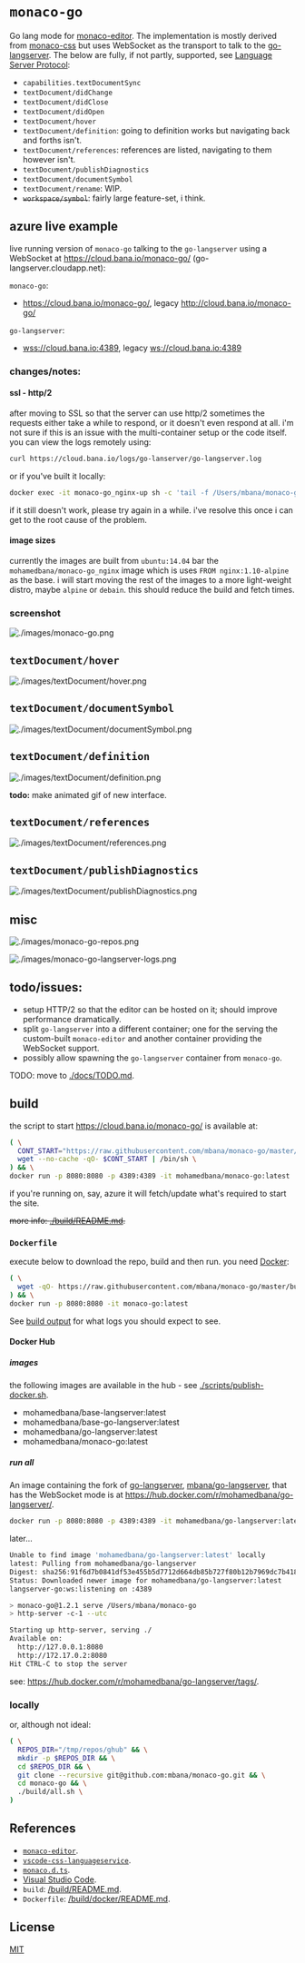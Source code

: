 # `monaco-go`

Go lang mode for [monaco-editor](https://github.com/Microsoft/monaco-editor). The implementation is mostly derived from
[monaco-css](https://github.com/Microsoft/monaco-css) but uses WebSocket as the transport to talk to the
[go-langserver](https://github.com/sourcegraph/go-langserver). The below are fully, if not partly, supported, see [Language Server Protocol](https://github.com/Microsoft/language-server-protocol/blob/master/protocol.md#messages-overview):

* `capabilities.textDocumentSync`
* `textDocument/didChange`
* `textDocument/didClose`
* `textDocument/didOpen`
* `textDocument/hover`
* `textDocument/definition`: going to definition works but navigating back and
forths isn't.
* `textDocument/references`: references are listed, navigating to them however isn't.
* `textDocument/publishDiagnostics`
* `textDocument/documentSymbol`
* `textDocument/rename`: WIP.
* <del>`workspace/symbol`</del>: fairly large feature-set, i think.

## azure live example

live running version of `monaco-go` talking to the `go-langserver` using a
WebSocket at <https://cloud.bana.io/monaco-go/> (go-langserver.cloudapp.net):

`monaco-go`:

* <https://cloud.bana.io/monaco-go/>, legacy <http://cloud.bana.io/monaco-go/>

`go-langserver`:

* <wss://cloud.bana.io:4389>, legacy <ws://cloud.bana.io:4389>

### changes/notes:

#### ssl - http/2
after moving to SSL so that the server can use http/2 sometimes the requests
either take a while to respond, or it doesn't even respond at all. i'm not sure
if this is an issue with the multi-container setup or the code itself. you can
view the logs remotely using:

```sh
curl https://cloud.bana.io/logs/go-lanserver/go-langserver.log
```

or if you've built it locally:

```sh
docker exec -it monaco-go_nginx-up sh -c 'tail -f /Users/mbana/monaco-go/go-langserver.log'
```

if it still doesn't work, please try again in a while. i've resolve this once
i can get to the root cause of the problem.

#### image sizes

currently the images are built from `ubuntu:14.04` bar the `mohamedbana/monaco-go_nginx` image which is uses
`FROM nginx:1.10-alpine` as the base. i will start moving the rest of the images to a more light-weight distro, maybe
`alpine` or `debain`. this should reduce the build and fetch times.

### screenshot

![./images/monaco-go.png](./images/monaco-go.png)

## `textDocument/hover`

![./images/textDocument/hover.png](./images/textDocument/hover.png)

## `textDocument/documentSymbol`

![./images/textDocument/documentSymbol.png](./images/textDocument/documentSymbol.png)

## `textDocument/definition`

![./images/textDocument/definition.png](./images/textDocument/definition.gif)

**todo:** make animated gif of new interface.

<!--![./images/textDocument/definition.gif](./images/textDocument/definition.png)-->

## `textDocument/references`

![./images/textDocument/references.png](./images/textDocument/references.png)

## `textDocument/publishDiagnostics`

![./images/textDocument/publishDiagnostics.png](./images/textDocument/publishDiagnostics.png)

## misc

![./images/monaco-go-repos.png](./images/monaco-go-repos.png)

![./images/monaco-go-langserver-logs.png](./images/monaco-go-langserver-logs.png)

<!--more available in [./docs/EXAMPLES.md](./docs/EXAMPLES.md#screenshots)-->

## todo/issues:

* setup HTTP/2 so that the editor can be hosted on it; should improve
performance dramatically.
* split `go-langserver` into a different container; one for the serving the
custom-built `monaco-editor` and another container providing the WebSocket
support.
* possibly allow spawning the `go-langserver` container from `monaco-go`.

TODO: move to [./docs/TODO.md](./docs/TODO.md).

## build

the script to start <https://cloud.bana.io/monaco-go/> is available at:

```sh
( \
  CONT_START="https://raw.githubusercontent.com/mbana/monaco-go/master/scripts/azure-container-start.sh"; \
  wget --no-cache -qO- $CONT_START | /bin/sh \
) && \
docker run -p 8080:8080 -p 4389:4389 -it mohamedbana/monaco-go:latest
```

if you're running on, say, azure it will fetch/update what's required to start
the site.

<del>more info: [./build/README.md](./build/README.md).</del>

### `Dockerfile`

execute below to download the repo, build and then run.
you need [Docker](https://www.docker.com/):

```sh
( \
  wget -qO- https://raw.githubusercontent.com/mbana/monaco-go/master/build/get.sh | /bin/bash \
) && \
docker run -p 8080:8080 -it monaco-go:latest
```

See [build output](./build/README.md#build-output) for what logs you should expect to see.

#### Docker Hub

##### images

the following images are available in the hub - see [./scripts/publish-docker.sh](./scripts/publish-docker.sh).

* mohamedbana/base-langserver:latest
* mohamedbana/base-go-langserver:latest
* mohamedbana/go-langserver:latest
* mohamedbana/monaco-go:latest

##### run all

An image containing the fork of
[go-langserver](https://github.com/sourcegraph/go-langserver), [mbana/go-langserver](https://github.com/mbana/go-langserver), that has the WebSocket mode is at
<https://hub.docker.com/r/mohamedbana/go-langserver/>.

```sh
docker run -p 8080:8080 -p 4389:4389 -it mohamedbana/go-langserver:latest
```

later...

```sh
Unable to find image 'mohamedbana/go-langserver:latest' locally
latest: Pulling from mohamedbana/go-langserver
Digest: sha256:91f6d7b0841df53e455b5d7712d664db85b727f80b12b7969dc7b418aea79a31
Status: Downloaded newer image for mohamedbana/go-langserver:latest
langserver-go:ws:listening on :4389

> monaco-go@1.2.1 serve /Users/mbana/monaco-go
> http-server -c-1 --utc

Starting up http-server, serving ./
Available on:
  http://127.0.0.1:8080
  http://172.17.0.2:8080
Hit CTRL-C to stop the server
```

see: <https://hub.docker.com/r/mohamedbana/go-langserver/tags/>.

### locally

or, although not ideal:

```sh
( \
  REPOS_DIR="/tmp/repos/ghub" && \
  mkdir -p $REPOS_DIR && \
  cd $REPOS_DIR && \
  git clone --recursive git@github.com:mbana/monaco-go.git && \
  cd monaco-go && \
  ./build/all.sh \
)
```

## References

* [`monaco-editor`](https://github.com/Microsoft/monaco-editor).
* [`vscode-css-languageservice`](https://github.com/Microsoft/vscode-css-languageservice).
* [`monaco.d.ts`](https://github.com/Microsoft/monaco-css/blob/master/src/monaco.d.ts).
* [Visual Studio Code](https://github.com/Microsoft/vscode).
* `build`: [/build/README.md](/build/README.md).
* `Dockerfile`: [/build/docker/README.md](/build/docker/README.md).

## License

[MIT](https://github.com/Microsoft/monaco-css/blob/master/LICENSE.md)